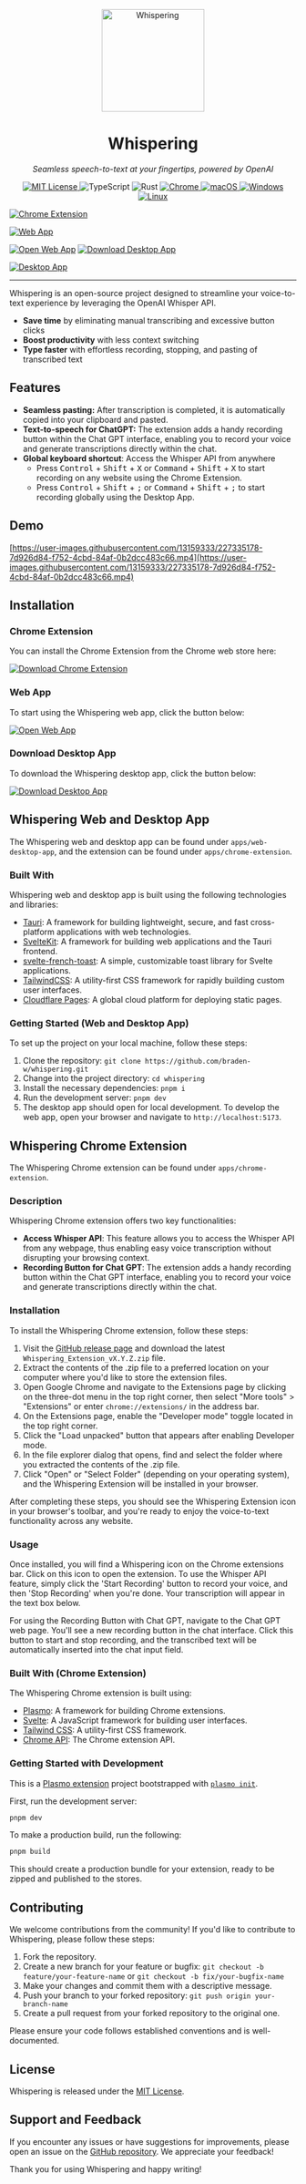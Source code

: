 <p align="center">
  <a href="https://whispering.bradenwong.com">
    <img width="180" src="./apps/web-desktop-app/static/studio_microphone.png" alt="Whispering">
  </a>
  <h1 align="center">Whispering</h1>
  <p align="center"><em>Seamless speech-to-text at your fingertips, powered by OpenAI</em></p>
</p>

<p align="center">
  <a href="LICENSE" target="_blank">
    <img alt="MIT License" src="https://img.shields.io/github/license/braden-w/whispering.svg?style=flat-square" />
  </a>

  <!-- TypeScript Badge -->
  <img alt="TypeScript" src="https://img.shields.io/badge/-TypeScript-blue?style=flat-square&logo=typescript&logoColor=white" />

  <!-- Rust Badge -->
  <img alt="Rust" src="https://img.shields.io/badge/-Rust-orange?style=flat-square&logo=rust&logoColor=white" />

  <a href="https://chrome.google.com/webstore/detail/whispering/oilbfihknpdbpfkcncojikmooipnlglo" target="_blank">
    <img alt="Chrome" src="https://img.shields.io/chrome-web-store/stars/oilbfihknpdbpfkcncojikmooipnlglo?color=blue&label=Chrome&style=flat-square&logo=google-chrome&logoColor=white" />
  </a>

<!--   <a href="https://addons.mozilla.org/en-US/firefox/addon/whispering/" target="_blank">
    <img alt="Firefox" src="https://img.shields.io/amo/stars/whispering?color=orange&label=Firefox&style=flat-square&logo=firefox&logoColor=white" />
  </a>
 -->
  <a href="https://github.com/braden-w/whispering/releases" target="_blank">
    <img alt="macOS" src="https://img.shields.io/badge/-macOS-black?style=flat-square&logo=apple&logoColor=white" />
  </a>

  <a href="https://github.com/braden-w/whispering/releases" target="_blank">
    <img alt="Windows" src="https://img.shields.io/badge/-Windows-blue?style=flat-square&logo=windows&logoColor=white" />
  </a>

  <a href="https://github.com/braden-w/whispering/releases" target="_blank">
    <img alt="Linux" src="https://img.shields.io/badge/-Linux-yellow?style=flat-square&logo=linux&logoColor=white" />
  </a>
</p>

[![Chrome Extension](https://img.shields.io/chrome-web-store/v/oilbfihknpdbpfkcncojikmooipnlglo.svg?style=flat-square&label=Chrome%20Extension&logo=google-chrome&logoColor=white&color=4285F4)](https://chrome.google.com/webstore/detail/whispering/oilbfihknpdbpfkcncojikmooipnlglo)

[![Web App](https://img.shields.io/badge/Web%20App-Check%20it%20out-brightgreen)](https://whispering.bradenwong.com/)

[![Open Web App](https://img.shields.io/badge/Open-Web%20App-blue)](https://whispering.bradenwong.com/)
[![Download Desktop App](https://img.shields.io/badge/Download-Desktop%20App-blue)](https://github.com/braden-w/whispering/releases)

[![Desktop App](https://img.shields.io/badge/Desktop%20App-Download%20Now-brightgreen.svg)](https://github.com/braden-w/whispering/releases)

---

Whispering is an open-source project designed to streamline your voice-to-text experience by leveraging the OpenAI Whisper API.

- **Save time** by eliminating manual transcribing and excessive button clicks
- **Boost productivity** with less context switching
- **Type faster** with effortless recording, stopping, and pasting of transcribed text

## Features

- **Seamless pasting:** After transcription is completed, it is automatically copied into your clipboard and pasted.
- **Text-to-speech for ChatGPT:** The extension adds a handy recording button within the Chat GPT interface, enabling you to record your voice and generate transcriptions directly within the chat.
- **Global keyboard shortcut**: Access the Whisper API from anywhere
  - Press <kbd>Control</kbd> + <kbd>Shift</kbd> + <kbd>X</kbd> or <kbd>Command</kbd> + <kbd>Shift</kbd> + <kbd>X</kbd> to start recording on any website using the Chrome Extension.
  - Press <kbd>Control</kbd> + <kbd>Shift</kbd> + <kbd>;</kbd> or <kbd>Command</kbd> + <kbd>Shift</kbd> + <kbd>;</kbd> to start recording globally using the Desktop App.

<!-- ![Whispering Banner](https://whispering.bradenwong.com/assets/Banner.png) -->

<!-- ## Table of Contents

- [Features](#features)
- [Whispering Web and Desktop App](#whispering-web-and-desktop-app)
  - [Demo](#demo)
  - [Accessing Whispering Web App](#accessing-whispering-web-app)
  - [Download Desktop App](#download-desktop-app)
  - [Built With](#built-with-web-desktop-app)
  - [Getting Started](#getting-started-web-desktop-app)
- [Whispering Chrome Extension](#whispering-chrome-extension)
  - [Description](#description)
  - [Installation](#installation)
  - [Usage](#usage)
  - [Built With](#built-with-chrome-extension)
  - [Getting Started with Development](#getting-started-with-development)
- [Contributing](#contributing)
- [License](#license)
- [Support and Feedback](#support-and-feedback) -->

## Demo

[https://user-images.githubusercontent.com/13159333/227335178-7d926d84-f752-4cbd-84af-0b2dcc483c66.mp4](https://user-images.githubusercontent.com/13159333/227335178-7d926d84-f752-4cbd-84af-0b2dcc483c66.mp4)

## Installation

### Chrome Extension

You can install the Chrome Extension from the Chrome web store here:

[![Download Chrome Extension](https://img.shields.io/badge/Download-Chrome%20Extension-blue)](https://chrome.google.com/webstore/detail/oilbfihknpdbpfkcncojikmooipnlglo)

### Web App

To start using the Whispering web app, click the button below:

[![Open Web App](https://img.shields.io/badge/Open-Web%20App-blue)](https://whispering.bradenwong.com/)

### Download Desktop App

To download the Whispering desktop app, click the button below:

[![Download Desktop App](https://img.shields.io/badge/Download-Desktop%20App-blue)](https://github.com/braden-w/whispering/releases)

## Whispering Web and Desktop App

The Whispering web and desktop app can be found under `apps/web-desktop-app`, and the extension can be found under `apps/chrome-extension`.

### Built With

Whispering web and desktop app is built using the following technologies and libraries:

- [Tauri](https://tauri.studio/en/docs/intro/): A framework for building lightweight, secure, and fast cross-platform applications with web technologies.
- [SvelteKit](https://kit.svelte.dev/docs): A framework for building web applications and the Tauri frontend.
- [svelte-french-toast](https://svelte-french-toast.com): A simple, customizable toast library for Svelte applications.
- [TailwindCSS](https://tailwindcss.com/docs): A utility-first CSS framework for rapidly building custom user interfaces.
- [Cloudflare Pages](https://developers.cloudflare.com/): A global cloud platform for deploying static pages.

### Getting Started (Web and Desktop App)

To set up the project on your local machine, follow these steps:

1. Clone the repository: `git clone https://github.com/braden-w/whispering.git`
2. Change into the project directory: `cd whispering`
3. Install the necessary dependencies: `pnpm i`
4. Run the development server: `pnpm dev`
5. The desktop app should open for local development. To develop the web app, open your browser and navigate to `http://localhost:5173`.

## Whispering Chrome Extension

The Whispering Chrome extension can be found under `apps/chrome-extension`.

### Description

Whispering Chrome extension offers two key functionalities:

- **Access Whisper API**: This feature allows you to access the Whisper API from any webpage, thus enabling easy voice transcription without disrupting your browsing context.
- **Recording Button for Chat GPT**: The extension adds a handy recording button within the Chat GPT interface, enabling you to record your voice and generate transcriptions directly within the chat.

### Installation

To install the Whispering Chrome extension, follow these steps:

1. Visit the [GitHub release page](https://github.com/braden-w/whispering-extension/releases) and download the latest `Whispering_Extension_vX.Y.Z.zip` file.
2. Extract the contents of the .zip file to a preferred location on your computer where you'd like to store the extension files.
3. Open Google Chrome and navigate to the Extensions page by clicking on the three-dot menu in the top right corner, then select "More tools" > "Extensions" or enter `chrome://extensions/` in the address bar.
4. On the Extensions page, enable the "Developer mode" toggle located in the top right corner.
5. Click the "Load unpacked" button that appears after enabling Developer mode.
6. In the file explorer dialog that opens, find and select the folder where you extracted the contents of the .zip file.
7. Click "Open" or "Select Folder" (depending on your operating system), and the Whispering Extension will be installed in your browser.

After completing these steps, you should see the Whispering Extension icon in your browser's toolbar, and you're ready to enjoy the voice-to-text functionality across any website.

### Usage

Once installed, you will find a Whispering icon on the Chrome extensions bar. Click on this icon to open the extension. To use the Whisper API feature, simply click the 'Start Recording' button to record your voice, and then 'Stop Recording' when you're done. Your transcription will appear in the text box below.

For using the Recording Button with Chat GPT, navigate to the Chat GPT web page. You'll see a new recording button in the chat interface. Click this button to start and stop recording, and the transcribed text will be automatically inserted into the chat input field.

### Built With (Chrome Extension)

The Whispering Chrome extension is built using:

- [Plasmo](https://docs.plasmo.com/): A framework for building Chrome extensions.
- [Svelte](https://svelte.dev/): A JavaScript framework for building user interfaces.
- [Tailwind CSS](https://tailwindcss.com/): A utility-first CSS framework.
- [Chrome API](https://developer.chrome.com/docs/extensions/reference/): The Chrome extension API.

### Getting Started with Development

This is a [Plasmo extension](https://docs.plasmo.com/) project bootstrapped with [`plasmo init`](https://www.npmjs.com/package/plasmo).

First, run the development server:

```bash
pnpm dev
```

To make a production build, run the following:

```bash
pnpm build
```

This should create a production bundle for your extension, ready to be zipped and published to the stores.

## Contributing

We welcome contributions from the community! If you'd like to contribute to Whispering, please follow these steps:

1. Fork the repository.
2. Create a new branch for your feature or bugfix: `git checkout -b feature/your-feature-name` or `git checkout -b fix/your-bugfix-name`
3. Make your changes and commit them with a descriptive message.
4. Push your branch to your forked repository: `git push origin your-branch-name`
5. Create a pull request from your forked repository to the original one.

Please ensure your code follows established conventions and is well-documented.

## License

Whispering is released under the [MIT License](https://opensource.org/licenses/MIT).

## Support and Feedback

If you encounter any issues or have suggestions for improvements, please open an issue on the [GitHub repository](https://github.com/braden-w/whispering/issues). We appreciate your feedback!

Thank you for using Whispering and happy writing!
